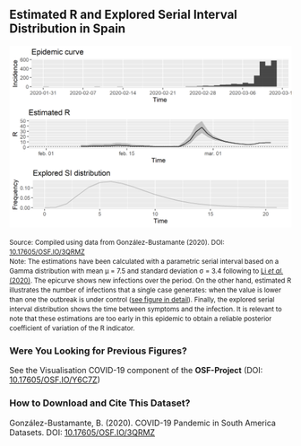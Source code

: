 ## Estimated R and Explored Serial Interval Distribution in Spain

[![Rho](https://raw.githubusercontent.com/bgonzalezbustamante/COVID-19-South-America/master/docs/images/20200311/20200311_Rho_ESP.png)](https://raw.githubusercontent.com/bgonzalezbustamante/COVID-19-South-America/master/docs/images/20200311/20200311_Rho_ESP.png)

<small>Source: Compiled using data from González-Bustamante (2020). DOI: [10.17605/OSF.IO/3QRMZ](http://doi.org/10.17605/OSF.IO/3QRMZ)</small> <br />
<small>Note: The estimations have been calculated with a parametric serial interval based on a Gamma distribution with mean μ = 7.5 and standard deviation σ = 3.4 following to [Li *et al.* (2020)](https://www.nejm.org/doi/full/10.1056/NEJMoa2001316). The epicurve shows new infections over the period. On the other hand, estimated R illustrates the number of infections that a single case generates: when the value is lower than one the outbreak is under control ([see figure in detail](https://raw.githubusercontent.com/bgonzalezbustamante/COVID-19-South-America/master/docs/images/20200311/20200311_R_ESP.png)). Finally, the explored serial interval distribution shows the time between symptoms and the infection. It is relevant to note that these estimations are too early in this epidemic to obtain a reliable posterior coefficient of variation of the R indicator.</small>

### Were You Looking for Previous Figures?

See the Visualisation COVID-19 component of the **OSF-Project** (DOI: [10.17605/OSF.IO/Y6C7Z](http://doi.org/10.17605/OSF.IO/Y6C7Z))

### How to Download and Cite This Dataset?

González-Bustamante, B. (2020). COVID-19 Pandemic in South America Datasets. DOI: [10.17605/OSF.IO/3QRMZ](http://doi.org/10.17605/OSF.IO/3QRMZ)

